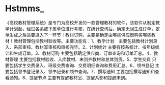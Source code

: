 # Hstmms_
 《高校教材管理系统》是专门为高校开发的一款管理教材的软件，该软件从制定教学计划起，经过各系或下属单位进行考核，在统计查询后，确定无误生成订单，定单生成之后进要进入下一环节！教材订购，主要是确定由哪些供应商购买哪些教材！教材管理包括教材验收等。主要功能有：1、教学计划　主要包括教材计划录入、系部审核、教材室审核和审核完毕。2、计划统计  主要有按系统计、按年级统计和生成订单。3、教材订购  主要包括确定供应商、订单查询和订单汇总。4、教材管理  主要包括教材验收、入库教材、未到齐教材和总体到货。5、学生交费 只要包括学生交费录入、班级交费查询、交费明细查询和费用汇总。6、领书登记  主要包括领书登记录入、领书记录和领书查询。7、撰写通知 主要包括撰写通知和查看通知。8、提醒节点 主要有提醒教材室、提醒系部和提醒未到。
